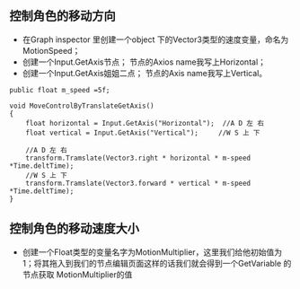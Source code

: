## 控制角色的移动方向

* 在Graph inspector 里创建一个object 下的Vector3类型的速度变量，命名为MotionSpeed；
* 创建一个Input.GetAxis节点； 节点的Axios name我写上Horizontal；
* 创建一个Input.GetAxis姐姐二点； 节点的Axis name我写上Vertical。

```
public float m_speed =5f;

void MoveControlByTranslateGetAxis()
{
	float horizontal = Input.GetAxis("Horizontal");  //A D 左 右
	float vertical = Input.GetAxis("Vertical");		//W S 上 下
	
	//A D 左 右
	transform.Tramslate(Vector3.right * horizontal * m-speed *Time.deltTime);
	//W S 上 下
	transform.Tramslate(Vector3.forward * vertical * m-speed *Time.deltTime);
}
```

## 控制角色的移动速度大小

* 创建一个Float类型的变量名字为MotionMultiplier，这里我们给他初始值为1；将其拖入到我们的节点编辑页面这样的话我们就会得到一个GetVariable 的节点获取 MotionMultiplier的值
